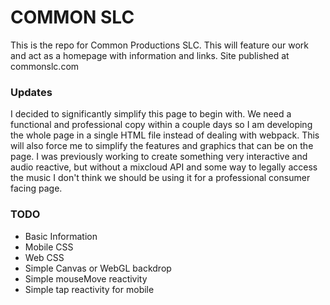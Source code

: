 # COMMON SLC
This is the repo for Common Productions SLC. This will feature our work and act as a homepage with information and links. Site published at commonslc.com

### Updates
I decided to significantly simplify this page to begin with. We need a functional and professional copy within a couple days so I am developing the whole page in a single HTML file instead of dealing with webpack. This will also force me to simplify the features and graphics that can be on the page. I was previously working to create something very interactive and audio reactive, but without a mixcloud API and some way to legally access the music I don't think we should be using it for a professional consumer facing page.

### TODO
- Basic Information
- Mobile CSS
- Web CSS
- Simple Canvas or WebGL backdrop
- Simple mouseMove reactivity
- Simple tap reactivity for mobile 
